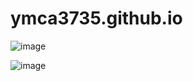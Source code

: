 # ymca3735.github.io
![image](https://github.com/user-attachments/assets/ae8e9d27-5643-43fa-8df7-81c8bdfd6348)

![image](https://github.com/user-attachments/assets/b5284cac-c119-4dfb-816a-699bc21fbc89)
